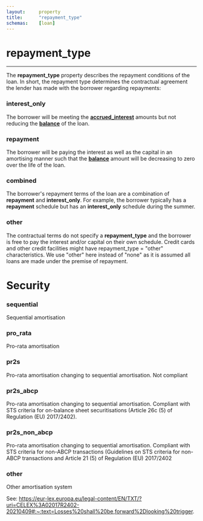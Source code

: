 ```yaml
---
layout:		property
title:		"repayment_type"
schemas:	[loan]
---
```


# repayment_type

---

The **repayment_type** property describes the repayment conditions of the loan. In short, the repayment type determines the contractual agreement the lender has made with the borrower regarding repayments:

### interest_only
The borrower will be meeting the [**accrued_interest**](https://github.com/suadelabs/fire/blob/master/documentation/properties/accrued_interest.md) amounts but not reducing the [**balance**](https://github.com/suadelabs/fire/blob/master/documentation/properties/balance.md) of the loan.

### repayment
The borrower will be paying the interest as well as the capital in an amortising manner such that the [**balance**](https://github.com/suadelabs/fire/blob/master/documentation/properties/balance.md) amount will be decreasing to zero over the life of the loan.

### combined
The borrower's repayment terms of the loan are a combination of **repayment** and **interest_only**. For example, the borrower typically has a **repayment** schedule but has an **interest_only** schedule during the summer.

### other
The contractual terms do not specify a **repayment_type** and the borrower is free to pay the interest and/or capital on their own schedule. Credit cards and other credit facilities might have repayment_type = "other" characteristics. We use "other" here instead of "none" as it is assumed all loans are made under the premise of repayment.


# Security

### sequential
Sequential amortisation

### pro_rata
Pro-rata amortisation

### pr2s
Pro-rata amortisation changing to sequential amortisation. Not compliant

### pr2s_abcp
Pro-rata amortisation changing to sequential amortisation. Compliant with STS criteria for on-balance sheet securitisations  (Article 26c (5) of Regulation (EU) 2017/2402).

### pr2s_non_abcp
Pro-rata amortisation changing to sequential amortisation. Compliant with STS criteria for non-ABCP transactions  (Guidelines on STS criteria for non-ABCP transactions and Article 21 (5) of Regulation (EU) 2017/2402

### other
Other amortisation system

See:
https://eur-lex.europa.eu/legal-content/EN/TXT/?uri=CELEX%3A02017R2402-20210409#:~:text=Losses%20shall%20be,forward%2Dlooking%20trigger.
